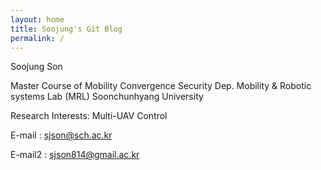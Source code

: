 ```yaml
---
layout: home
title: Soojung's Git Blog
permalink: /
---
```




Soojung Son

Master Course of Mobility Convergence Security Dep.
Mobility & Robotic systems Lab (MRL)
Soonchunhyang University

Research Interests: Multi-UAV Control



E-mail : sjson@sch.ac.kr

E-mail2 : sjson814@gmail.ac.kr
